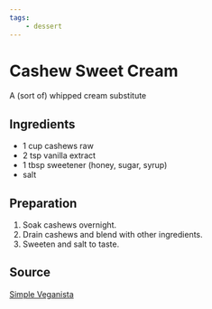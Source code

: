 ```yaml
---
tags:
    - dessert
---
```


# Cashew Sweet Cream

A (sort of) whipped cream substitute

## Ingredients

- 1 cup cashews raw
- 2 tsp vanilla extract
- 1 tbsp sweetener (honey, sugar, syrup)
- salt

## Preparation

1. Soak cashews overnight.
2. Drain cashews and blend with other ingredients.
3. Sweeten and salt to taste.

## Source

[Simple Veganista](https://simple-veganista.com/cashew-sweet-crea/)
